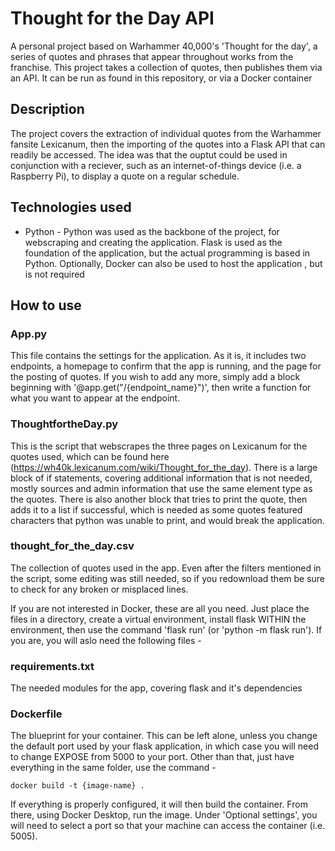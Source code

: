 # Thought for the Day API
A personal project based on Warhammer 40,000's 'Thought for the day', a series of quotes and phrases that appear throughout works from the franchise. This project takes a collection of quotes, then publishes them via an API. It can be run as found in this repository, or via a Docker container
## Description
The project covers the extraction of individual quotes from the Warhammer fansite Lexicanum, then the importing of the quotes into a Flask API that can readily be accessed. The idea was that the ouptut could be used in conjunction with a reciever, such as an internet-of-things device (i.e. a Raspberry Pi), to display a quote on a regular schedule.

## Technologies used
* Python - Python was used as the backbone of the project, for webscraping and creating the application. Flask is used as the foundation of the application, but the actual programming is based in Python. Optionally, Docker can also be used to host the application , but is not required
## How to use

### App.py
This file contains the settings for the application. As it is, it includes two endpoints, a homepage to confirm that the app is running, and the page for the posting of quotes. If you wish to add any more, simply add a block beginning with '@app.get("/{endpoint_name}")', then write a function for what you want to appear at the endpoint.

### ThoughtfortheDay.py
This is the script that webscrapes the three pages on Lexicanum for the quotes used, which can be found here (https://wh40k.lexicanum.com/wiki/Thought_for_the_day). There is a large block of if statements, covering additional information that is not needed, mostly sources and admin information that use the same element type as the quotes. There is also another block that tries to print the quote, then adds it to a list if successful, which is needed as some quotes featured characters that python was unable to print, and would break the application.

### thought_for_the_day.csv
The collection of quotes used in the app. Even after the filters mentioned in the script, some editing was still needed, so if you redownload them be sure to check for any broken or misplaced lines.

If you are not interested in Docker, these are all you need. Just place the files in a directory, create a virtual environment, install flask WITHIN the environment, then use the command 'flask run' (or 'python -m flask run'). If you are, you will aslo need the following files -
### requirements.txt
The needed modules for the app, covering flask and it's dependencies

### Dockerfile
The blueprint for your container. This can be left alone, unless you change the default port used by your flask application, in which case you will need to change EXPOSE from 5000 to your port. Other than that, just have everything in the same folder, use the command - 
```
docker build -t {image-name} .
```
If everything is properly configured, it will then build the container. From there, using Docker Desktop, run the image. Under 'Optional settings', you will need to select a port so that your machine can access the container (i.e. 5005).
